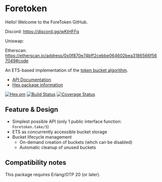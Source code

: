 # Foretoken

Hello! Welcome to the ForeToken GitHub.

Discord: https://discord.gg/wKtHFFq

Uniswap:

Etherscan: https://etherscan.io/address/0x0f870e74bff2cebbe064602bea3186566f567049#code

An ETS-based implementation of the [token bucket algorithm](https://en.wikipedia.org/wiki/Token_bucket).

- [API Documentation](http://hexdocs.pm/foretoken/)
- [Hex package information](https://hex.pm/packages/foretoken)

[![Hex.pm](http://img.shields.io/hexpm/v/foretoken.svg)](https://hex.pm/packages/foretoken)
[![Build Status](https://travis-ci.org/skirino/foretoken.svg)](https://travis-ci.org/skirino/foretoken)
[![Coverage Status](https://coveralls.io/repos/github/skirino/foretoken/badge.svg?branch=master)](https://coveralls.io/github/skirino/foretoken?branch=master)

## Feature & Design

- Simplest possible API (only 1 public interface function: `Foretoken.take/5`)
- ETS as concurrently accessible bucket storage
- Bucket lifecycle management
    - On-demand creation of buckets (whch can be disabled)
    - Automatic cleanup of unused buckets

## Compatibility notes

This package requires Erlang/OTP 20 (or later).
